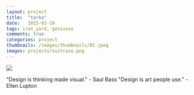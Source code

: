 ```yaml
---
layout: project
title:  "tarka"
date:   2015-03-19 
tags: iron_yard, geniuses
comments: true
categories: project
thumbnails: /images/thumbnails/01.jpeg
images: projects/suitcase.png
---
```


<img src="{{site.url}}/images/projects/suitcase.png">



"Design is thinking made visual." - Saul Bass
"Design is art people use." - Ellen Lupton

